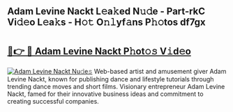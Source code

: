 ## Adam Levine Nackt L𝚎a𝚔ed N𝚞𝚍e - Part-rkC Vi𝚍𝚎o L𝚎a𝚔s - H𝚘𝚝 O𝚗𝚕yf𝚊ns P𝚑𝚘tos df7gx

# <h2><a href="http://kf4snt.oniu.top/?m=Adam+Levine+Nackt">🔗👉 🔴 Adam Levine Nackt P𝚑ot𝚘𝚜 V𝚒d𝚎o</a></h2>

[![Adam Levine Nackt Nu𝚍e𝚜](https://i.imgur.com/0qMVB7G.gif)](http://kf4snt.oniu.top/?m=Adam+Levine+Nackt)
Web-based artist and amusement giver Adam Levine Nackt, known for publishing dance and lifestyle tutorials through trending dance moves and short films. Visionary entrepreneur Adam Levine Nackt, famed for their innovative business ideas and commitment to creating successful companies.  
